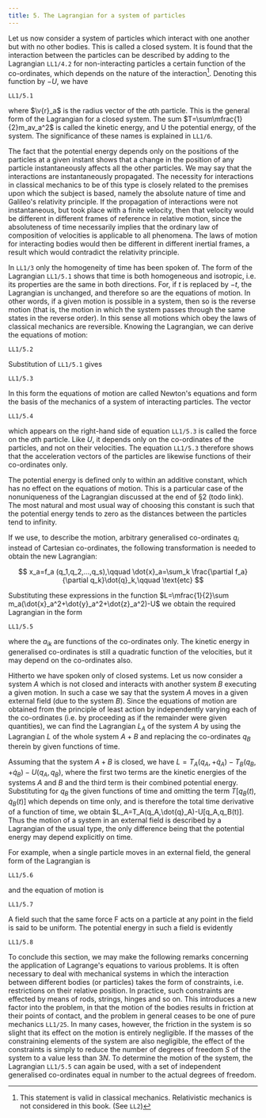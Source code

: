 ```yaml
---
title: 5. The Lagrangian for a system of particles
---
```


Let us now consider a system of particles which interact with one another but with no other bodies. This is called a closed system. It is found that the interaction between the particles can be described by adding to the Lagrangian `LL1/4.2` for non-interacting particles a certain function of the co-ordinates, which depends on the nature of the interaction[^1]. Denoting this function by $-U$, we have

```load
LL1/5.1
```

where $\v{r}_a$ is the radius vector of the $a$th particle. This is the general form of the Lagrangian for a closed system. The sum $T=\sum\mfrac{1}{2}m_av_a^2$ is called the kinetic energy, and U the potential energy, of the system. The significance of these names is explained in `LL1/6`.

The fact that the potential energy depends only on the positions of the particles at a given instant shows that a change in the position of any particle instantaneously affects all the other particles. We may say that the interactions are instantaneously propagated. The necessity for interactions in classical mechanics to be of this type is closely related to the premises upon which the subject is based, namely the absolute nature of time and Galileo's relativity principle. If the propagation of interactions were not instantaneous, but took place with a finite velocity, then that velocity would be different in different frames of reference in relative motion, since the absoluteness of time necessarily implies that the ordinary law of composition of velocities is applicable to all phenomena. The laws of motion for interacting bodies would then be different in different inertial frames, a result which would contradict the relativity principle.

In `LL1/3` only the homogeneity of time has been spoken of. The form of the Lagrangian `LL1/5.1` shows that time is both homogeneous and isotropic, i.e. its properties are the same in both directions. For, if $t$ is replaced by $-t$, the Lagrangian is unchanged, and therefore so are the equations of motion. In other words, if a given motion is possible in a system, then so is the reverse motion (that is, the motion in which the system passes through the same states in
the reverse order). In this sense all motions which obey the laws of classical
mechanics are reversible.  Knowing the Lagrangian, we can derive the equations of motion:

```load
LL1/5.2
```

Substitution of `LL1/5.1` gives

```load
LL1/5.3
```

In this form the equations of motion are called Newton's equations and form
the basis of the mechanics of a system of interacting particles. The vector

```load
LL1/5.4
```

which appears on the right-hand side of equation `LL1/5.3` is called the force on the $a$th particle. Like $U$, it depends only on the co-ordinates of the particles, and not on their velocities. The equation `LL1/5.3` therefore shows that the acceleration vectors of the particles are likewise functions of their co-ordinates only.

The potential energy is defined only to within an additive constant, which has no effect on the equations of motion. This is a particular case of the nonuniqueness of the Lagrangian discussed at the end of §2 (todo link). The most natural and most usual way of choosing this constant is such that the potential energy tends to zero as the distances between the particles tend to infinity.

If we use, to describe the motion, arbitrary generalised co-ordinates $q_i$ instead of Cartesian co-ordinates, the following transformation is needed to obtain the new Lagrangian:

$$
x_a=f_a	(q_1,q_2,...,q_s),\qquad
\dot{x}_a=\sum_k \frac{\partial f_a}{\partial q_k}\dot{q}_k,\qquad
\text{etc}
$$

Substituting these expressions in the function $L=\mfrac{1}{2}\sum m_a(\dot{x}_a^2+\dot{y}_a^2+\dot{z}_a^2)-U$
we obtain the required Lagrangian in the form

```load
LL1/5.5
```

where the $a_{ik}$ are functions of the co-ordinates only. The kinetic energy in
generalised co-ordinates is still a quadratic function of the velocities, but it
may depend on the co-ordinates also.

Hitherto we have spoken only of closed systems. Let us now consider a system $A$ which is not closed and interacts with another system $B$ executing a given motion. In such a case we say that the system $A$ moves in a given external field (due to the system $B$). Since the equations of motion are obtained from the principle of least action by independently varying each of the co-ordinates (i.e. by proceeding as if the remainder were given quantities), we can find the Lagrangian $L_A$ of the system $A$ by using the Lagrangian $L$ of the whole system $A+B$ and replacing the co-ordinates $q_B$ therein by given functions of time.

Assuming that the system $A+B$ is closed, we have $L=
T_A(q_A,+\dot{q}_A)-
T_B(q_B,+\dot{q}_B)-
U(q_A,q_B)$, where the first two terms are the kinetic energies of the systems $A$ and $B$ and the third term is their combined potential energy.  Substituting for $q_B$ the given functions of time and omitting the term $T[q_B(t),\dot{q}_B(t)]$ which depends on time only, and is therefore the total time derivative of a function of time, we obtain $L_A=T_A(q_A,\dot{q}_A)-U[q_A,q_B(t)].  Thus the motion of a system in an external field is described by a Lagrangian of the usual type, the only difference being that the potential energy may depend explicitly on time.

For example, when a single particle moves in an external field, the general form of the Lagrangian is

```load
LL1/5.6
```

and the equation of motion is

```load
LL1/5.7
```

A field such that the same force F acts on a particle at any point in the field
is said to be uniform. The potential energy in such a field is evidently

```load
LL1/5.8
```

To conclude this section, we may make the following remarks concerning the application of Lagrange's equations to various problems. It is often necessary to deal with mechanical systems in which the interaction between different bodies (or particles) takes the form of constraints, i.e. restrictions on their relative position. In practice, such constraints are effected by means of rods, strings, hinges and so on. This introduces a new factor into the problem, in that the motion of the bodies results in friction at their points of contact, and the problem in general ceases to be one of pure mechanics `LL1/25`. In many cases, however, the friction in the system is so slight that its effect on the motion is entirely negligible. If the masses of the constraining elements of the system are also negligible, the effect of the constraints is simply to reduce the number of degrees of freedom $S$ of the system to a value less than $3N$. To determine the motion of the system, the Lagrangian `LL1/5.5` can again be used, with a set of independent generalised co-ordinates equal in number to the actual degrees of freedom.

[^1]: This statement is valid in classical mechanics. Relativistic mechanics is not considered in this book. (See `LL2`)
